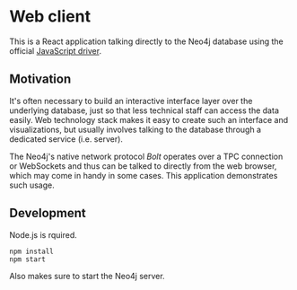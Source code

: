 # Web client

This is a React application talking directly to the Neo4j database
using the official [JavaScript driver](https://neo4j.com/docs/api/javascript-driver/current).

## Motivation

It's often necessary to build an interactive interface layer over the underlying database,
just so that less technical staff can access the data easily. Web technology stack makes it
easy to create such an interface and visualizations, but usually involves talking to the
database through a dedicated service (i.e. server).

The Neo4j's native network protocol *Bolt* operates over a TPC connection or WebSockets
and thus can be talked to directly from the web browser, which may come in handy in some cases.
This application demonstrates such usage.

## Development

Node.js is rquired.

```
npm install
npm start
```

Also makes sure to start the Neo4j server.
